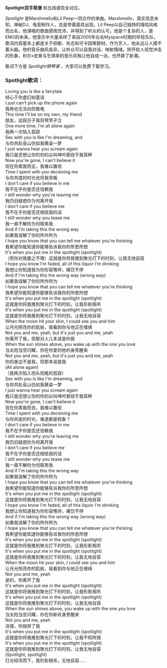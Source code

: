 

**Spotlight双手简谱** 和五线谱完全对应。

_Spotlight_ 是Marshmello和Lil
Peep一同合作的单曲。Marshmello，真实信息未知，神秘DJ、电音制作人，总是带着面具出现。Lil
Peep以自己独特的嘻哈风格而出名，他演唱的歌曲感情充沛，并得到了听众的认可。他是个复杂的人，是EMO的未来。他音乐中大量采样了来自2000年左右Myspace时期的年轻乐队，歌词内容基本上都是关于抑郁、失恋和可卡因等题材。作为艺人，他永远让人摸不着头脑。他的音乐曲风各异，让听众可以自我对话、映射情绪。除开给人视觉冲击的形象，利尔•皮普与生俱来的音乐风格让他自成一派，也开辟了新潮。

歌词下方是 _Spotlight钢琴谱_ ，大家可以免费下载学习。

### Spotlight歌词：

Loving you is like a fairytale  
倾心于你虚幻如童话  
I just can't pick up the phone again  
我再也无法向你致电  
This time I'll be on my own, my friend  
朋友，这段日子我将茕茕孑立  
One more time, I'm all alone again  
我再一次陷入孤寂  
Sex with you is like I'm dreaming, and  
与你共赴巫山彷如我黄粱一梦  
I just wanna hear you scream again  
我只是还想让你的你的尖叫呻吟萦绕于我耳畔  
Now you're gone, I can't believe it  
现在你离我而去，我难以置信  
Time I spent with you deceiving me  
与你共度的时光也将我背叛  
I don't care if you believe in me  
我不在乎你是否还信赖我  
I still wonder why you're leaving me  
我仍旧疑惑你为何离开我  
I don't care if you believe me  
我不在乎你是否还相信我的话  
I still wonder why you tease me  
我一直不解你为何取笑我  
And if I'm taking this the wrong way  
如果我误解了你的所作所为  
I hope you know that you can tell me whatever you're thinking  
我希望你能知道你能够告诉我你的所思所想  
It's when you put me in the spotlight (spotlight)  
（而你对我置之不理）这就是你将我推到聚光灯下的时刻，让我无地自容  
I hope you know I'm faded, all of this liquor I'm drinking  
我想让你知道我为你形容憔悴，痛饮不停  
And if I'm taking this the wrong way (wrong way)  
如果我误解了你的所作所为  
I hope you know that you can tell me whatever you're thinking  
我希望你能知道你能够告诉我你的所思所想  
It's when you put me in the spotlight (spotlight)  
这就是你将我推到聚光灯下的时刻，让我形影相吊  
It's when you put me in the spotlight (spotlight)  
这就是你将我推到聚光灯下的时刻，让我无地自容  
When the moon hit your skin, I could see you and him  
让月光照亮你的肌肤，我看到你与他正在缠绵  
Not you and me, yeah, but it's just you and me, yeah  
你离开了我，但那对人儿本该是你我  
When the sun shines above, you wake up with the one you love  
当太阳当空闪耀，你在你爱的他的身旁醒来  
Not you and me, yeah, but it's just you and me, yeah  
你的身边不是我，但那本该是我  
(All alone again)  
（我再次陷入彻头彻尾的孤寂）  
Sex with you is like I'm dreaming, and  
与你共赴巫山彷如我黄粱一梦  
I just wanna hear you scream again  
我只是还想让你的你的尖叫呻吟萦绕于我耳畔  
Now you're gone, I can't believe it  
现在你离我而去，我难以置信  
Time I spent with you deceiving me  
与你共度的时光，难道都是假象？  
I don't care if you believe in me  
我不在乎你是否还信赖我  
I still wonder why you're leaving me  
我仍旧疑惑你为何离开我  
I don't care if you believe me  
我不在乎你是否还相信我的话  
I still wonder why you tease me  
我一直不解你为何取笑我  
And if I'm taking this the wrong way  
如果我误解了你的所作所为  
I hope you know that you can tell me whatever you're thinking  
我希望你能知道你能够告诉我你的所思所想  
It's when you put me in the spotlight (spotlight)  
这就是你将我推到聚光灯下的时刻，让我无地自容  
I hope you know I'm faded, all of this liquor I'm drinking  
我想让你知道我为你形容憔悴，痛饮不停  
And if I'm taking this the wrong way (wrong way)  
如果我误解了你的所作所为  
I hope you know that you can tell me whatever you're thinking  
我希望你能知道你能够告诉我你的所思所想  
It's when you put me in the spotlight (spotlight)  
这就是你将我推到聚光灯下的时刻，让我形影相吊  
It's when you put me in the spotlight (spotlight)  
这就是你将我推到聚光灯下的时刻，让我无地自容  
When the moon hit your skin, I could see you and him  
让月光照亮你的肌肤，我看到你与他正在缠绵  
Not you and me, yeah  
是的，你离开了我  
It's when you put me in the spotlight (spotlight)  
这就是你将我推到聚光灯下的时刻，让我形影相吊  
It's when you put me in the spotlight (spotlight)  
这就是你将我推到聚光灯下的时刻，让我无地自容  
When the sun shines above, you wake up with the one you love  
当太阳当空闪耀，你在你新欢身旁醒来  
Not you and me, yeah  
没错，你抛弃了我  
It's when you put me in the spotlight (spotlight)  
这就是你将我推到聚光灯下的时刻，让我不知所措  
It's when you put me in the spotlight (spotlight)  
这就是你将我推到聚光灯下的时刻，让我无地自容  
(Spotlight, spotlight)  
灯光倾泻而下，我形影相吊，无地自容……

